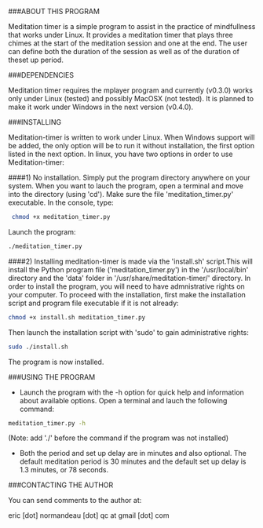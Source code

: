 ###ABOUT THIS PROGRAM

Meditation timer is a simple program to assist in the practice of mindfullness
that works under Linux. It provides a meditation timer that plays three chimes
at the start of the meditation session and one at the end. The user can define
both the duration of the session as well as of the duration of theset up period.

###DEPENDENCIES

Meditation timer requires the mplayer program and currently (v0.3.0) works only
under Linux (tested) and possibly MacOSX (not tested). It is planned to make it
work under Windows in the next version (v0.4.0).

###INSTALLING

Meditation-timer is written to work under Linux. When Windows support will be
added, the only option will be to run it without installation, the first option
listed in the next option. In linux, you have two options in order to use
Meditation-timer:

####1) No installation. Simply put the program directory anywhere on your
system. When you want to lauch the program, open a terminal and move into the
directory (using 'cd'). Make sure the file 'meditation_timer.py' executable. In
the console, type:

```bash
 chmod +x meditation_timer.py
```

Launch the program:

```bash
./meditation_timer.py
```

####2) Installing meditation-timer is made via the 'install.sh' script.This will
install the Python program file ('meditation_timer.py') in the '/usr/local/bin'
directory and the 'data' folder in '/usr/share/meditation-timer/' directory. In
order to install the program, you will need to have admnistrative rights on your
computer. To proceed with the installation, first make the installation script
and program file executable if it is not already:

```bash
chmod +x install.sh meditation_timer.py
```

Then launch the installation script with 'sudo' to gain administrative rights:

```bash
sudo ./install.sh
```

The program is now installed.


###USING THE PROGRAM

- Launch the program with the -h option for quick help and information about
  available options. Open a terminal and lauch the following command:

```bash
meditation_timer.py -h
```

(Note: add './' before the command if the program was not installed)

- Both the period and set up delay are in minutes and also optional. The default
  meditation period is 30 minutes and the default set up delay is 1.3 minutes,
  or 78 seconds.
  

###CONTACTING THE AUTHOR

You can send comments to the author at:

eric [dot] normandeau [dot] qc at gmail [dot] com

